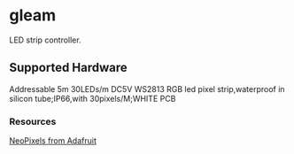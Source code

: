 # gleam
LED strip controller.


## Supported Hardware

Addressable 5m 30LEDs/m DC5V WS2813 RGB led pixel strip,waterproof in silicon tube;IP66,with 30pixels/M;WHITE PCB

### Resources
[NeoPixels from Adafruit](https://learn.adafruit.com/adafruit-neopixel-uberguide?view=all)
